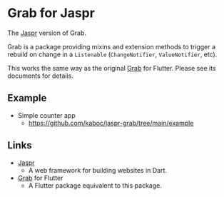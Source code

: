 # Grab for Jaspr

The [Jaspr][jaspr] version of Grab.

Grab is a package providing mixins and extension methods to trigger a rebuild
on change in a `Listenable` (`ChangeNotifier`, `ValueNotifier`, etc).

This works the same way as the original [Grab][grab] for Flutter. Please see
its documents for details.

## Example

- Simple counter app
    - https://github.com/kaboc/jaspr-grab/tree/main/example

## Links

- [Jaspr][jaspr]
    - A web framework for building websites in Dart.
- [Grab][grab] for Flutter
    - A Flutter package equivalent to this package.

[jaspr]: https://pub.dev/packages/jaspr
[grab]: https://pub.dev/packages/grab
